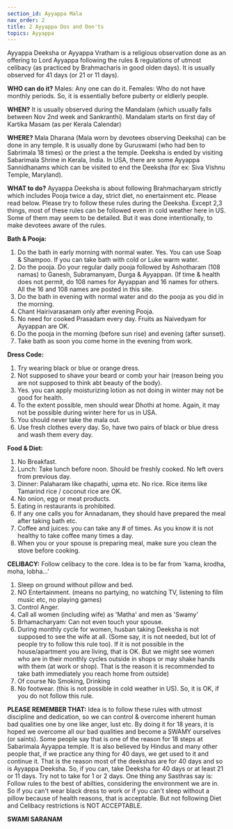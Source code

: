 ```yaml
---
section_id: Ayyappa Mala
nav_order: 2
title: 2 Ayyappa Dos and Don'ts
topics: Ayyappa
---
```

Ayyappa Deeksha or Ayyappa Vratham is a religious observation done as an offering to Lord Ayyappa following the rules & regulations of utmost celibacy (as practiced by Brahmacharis in good olden days).  It is usually observed for 41 days (or 21 or 11 days).

**WHO can do it?**
Males: Any one can do it.
Females: Who do not have monthly periods. So, it is essentially before puberty or eldlerly people.

**WHEN?**
It is usually observed during the Mandalam (which usually falls between Nov 2nd week and Sankranthi). Mandalam starts on first day of Kartika Masam (as per Kerala Calendar)

**WHERE?**
Mala Dharana (Mala worn by devotees observing Deeksha) can be done in any temple. It is usually done by Guruswami (who had ben to Sabrimala 18 times) or the priest a the temple. Deeksha is ended by visiting Sabarimala Shrine in Kerala, India. In USA, there are some Ayyappa Sannidhanams which can be visited to end the Deeksha (for ex: Siva Vishnu Temple, Maryland).

**WHAT to do?**
Ayyappa Deeksha is about following Brahmacharyam strictly which includes Pooja twice a day, strict diet, no enertainment etc. Please read below.
Please try to follow these rules during the Deeksha. Except 2,3 things, most of these rules can be followed even in cold weather here in US.
Some of them may seem to be detailed. But it was done intentionally, to make devotees aware of the rules.

**Bath & Pooja:**
1. Do the bath in early morning with normal water. Yes. You can use Soap & Shampoo. If you can take bath with cold or Luke warm water.
2. Do the pooja. Do your regular daily pooja followed by Ashotharam (108 namas) to Ganesh, Subramanyam, Durga & Ayyappan. (If time & health does not permit, do 108
   names for Ayyappan and 16 names for others. All the 16 and 108 names are posted in this site.
3. Do the bath in evening with normal water and do the pooja as you did in the morning.
4. Chant Hairivarasanam only after evening Pooja.
5. No need for cooked Prasadam every day. Fruits as Naivedyam for Ayyappan are OK.
6. Do the pooja in the morning (before sun rise) and evening (after sunset).
7. Take bath as soon you come home in the evening from work.

**Dress Code:**
1. Try wearing black or blue or orange dress.
2. Not supposed to shave your beard or comb your hair (reason being you are not supposed to think abt beauty of the body).
3. Yes. you can apply moisturizing lotion as not doing in winter may not be good for health.
4. To the extent possible, men should wear Dhothi at home. Again, it may not be possible during winter here for us in USA.
5. You should never take the mala out.
6. Use fresh clothes every day. So, have two pairs of black or blue dress and wash them every day.

**Food & Diet:**
1. No Breakfast.
2. Lunch: Take lunch before noon. Should be freshly cooked. No left overs from previous day.
3. Dinner: Palaharam like chapathi, upma etc. No rice. Rice items like Tamarind rice / coconut rice are OK.
4. No onion, egg or meat products.
5. Eating in restaurants is prohibited.
6. If any one calls you for Annadanam, they should have prepared the meal after taking bath etc.
7. Coffee and juices: you can take any # of times. As you know it is not healthy to take coffee many times a day.
8. When you or your spouse is preparing meal, make sure you clean the stove before cooking.

**CELIBACY:** Follow celibacy to the core. Idea is to be far from 'kama, krodha, moha, lobha...'
1. Sleep on ground without pillow and bed.
2. NO Entertainment. (means no partying, no watching TV, listening to film music etc, no playing games)
3. Control Anger.
4. Call all women (including wife) as 'Matha' and men as 'Swamy'
5. Brhamacharyam: Can not even touch your spouse.
6. During monthly cycle for women, husban taking Deeksha is not supposed to see the wife at all. (Some say, it is not needed, but lot of people try to follow this rule
   too). If it is not possible in the house/apartment you are living, that is OK. But we might see women who are in their monthly cycles outside in shops or may shake
   hands with them (at work or shop). That is the reason it is recommended to take bath immediately you reach home from outside)
7. Of course No Smoking, Drinking
8. No footwear. (this is not possible in cold weather in US). So, it is OK, if you do not follow this rule.

**PLEASE REMEMBER THAT:**
Idea is to follow these rules with utmost discipline and dedication, so we can control & overcome inherent human bad qualities one by one like anger, lust etc. By
doing it for 18 years, it is hoped we overcome all our bad qualities and become a SWAMY ourselves (or saints). Some people say that is one of the reason for 18 steps
at Sabarimala Ayyappa temple.
It is also believed by Hindus and many other people that, if we practice any thing for 40 days, we get used to it and continue it. That is the reason most of the
deekshas are for 40 days and so is Ayyappa Deeksha. So, if you can, take Deeksha for 40 days or at least 21 or 11 days. Try not to take for 1 or 2 days.
One thing any Sasthras say is: Follow rules to the best of abilties, considering the environment we are in. So if you can't wear black dress to work or if you can't
sleep without a pillow because of health reasons, that is acceptable. But not following Diet and Celibacy restrictions is NOT ACCEPTABLE.

**SWAMI SARANAM**
